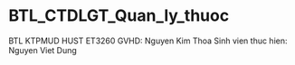 # BTL_CTDLGT_Quan_ly_thuoc
BTL KTPMUD HUST ET3260
GVHD: Nguyen Kim Thoa
Sinh vien thuc hien: Nguyen Viet Dung
